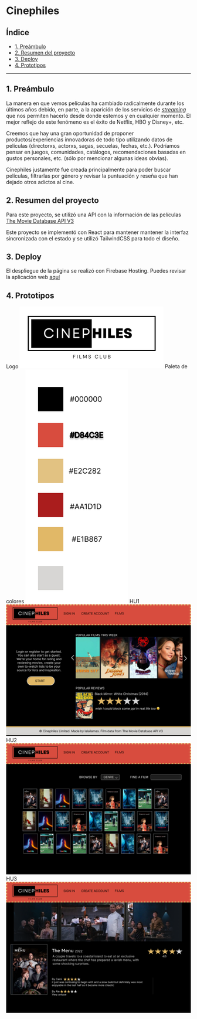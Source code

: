 # Cinephiles

## Índice

- [1. Preámbulo](#1-preambulo)
- [2. Resumen del proyecto](#2-resumen-del-proyecto)
- [3. Deploy ](#3-deploy)
- [4. Prototipos ](#4-prototipos)


---

## 1. Preámbulo

La manera en que vemos películas ha cambiado radicalmente durante los últimos
años debido, en parte, a la aparición de los servicios de
[_streaming_](https://es.wikipedia.org/wiki/Streaming) que nos permiten hacerlo
desde donde estemos y en cualquier momento. El mejor reflejo de este fenómeno es
el éxito de Netflix, HBO y Disney+, etc.

Creemos que hay una gran oportunidad de proponer productos/experiencias
innovadoras de todo tipo utilizando datos de películas (directorxs, actorxs,
sagas, secuelas, fechas, etc.). Podríamos pensar en juegos, comunidades,
catálogos, recomendaciones basadas en gustos personales, etc. (sólo por
mencionar algunas ideas obvias).

Cinephiles justamente fue creada principalmente para poder buscar películas, filtrarlas por género 
y revisar la puntuación y reseña que han dejado otros adictos al cine. 

## 2. Resumen del proyecto

Para este proyecto, se utilizó una API con la información de las películas 
[The Movie Database API V3](https://developers.themoviedb.org/3/getting-started/introduction)

Este proyecto se implementó con React para mantener mantener la interfaz sincronizada con el estado 
y se utilizó TailwindCSS para todo el diseño. 


## 3. Deploy

El despliegue de la página se realizó con Firebase Hosting. 
Puedes revisar la aplicación web [aquí](https://cinephiles-37a9b.web.app/)


## 4. Prototipos

Logo ![Logo!](/images_readme/Logo.png)
Paleta de colores ![Paletacolores!](/images_readme/Paleta%20colores.png)
HU1 ![HU1!](/images_readme/HU1.png)
HU2 ![HU2!](/images_readme/HU2.png)
HU3 ![HU3!](/images_readme/HU3.png)